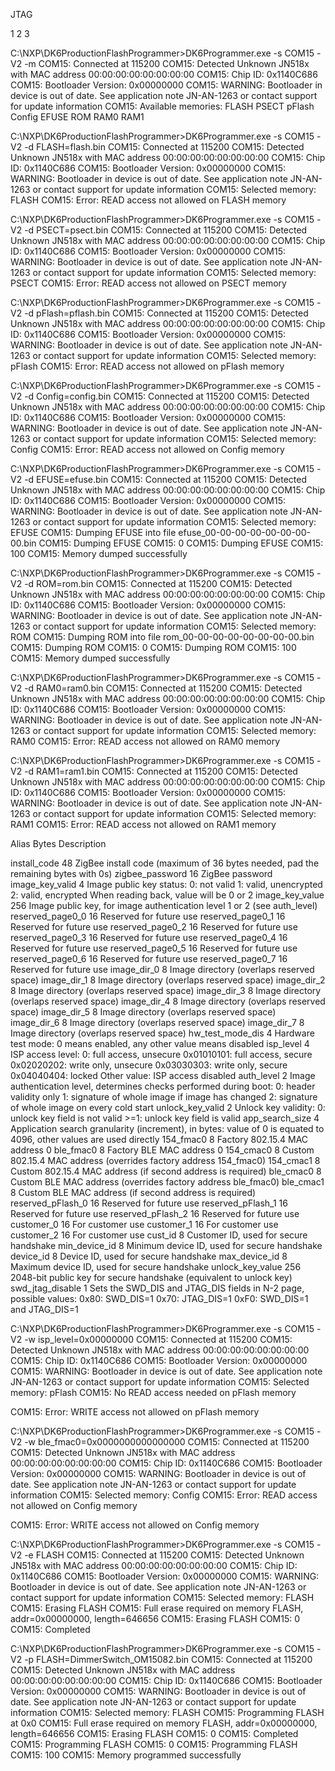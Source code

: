 JTAG

1
2
3



C:\NXP\DK6ProductionFlashProgrammer>DK6Programmer.exe -s COM15 -V2 -m
 COM15: Connected at 115200
 COM15: Detected Unknown JN518x with MAC address 00:00:00:00:00:00:00:00
 COM15: Chip ID: 0x1140C686
 COM15: Bootloader Version: 0x00000000
 COM15: WARNING: Bootloader in device is out of date. See application note JN-AN-1263 or contact support for update information
 COM15: Available memories: FLASH PSECT pFlash Config EFUSE ROM RAM0 RAM1

C:\NXP\DK6ProductionFlashProgrammer>DK6Programmer.exe -s COM15 -V2 -d FLASH=flash.bin
 COM15: Connected at 115200
 COM15: Detected Unknown JN518x with MAC address 00:00:00:00:00:00:00:00
 COM15: Chip ID: 0x1140C686
 COM15: Bootloader Version: 0x00000000
 COM15: WARNING: Bootloader in device is out of date. See application note JN-AN-1263 or contact support for update information
 COM15: Selected memory: FLASH
 COM15: Error: READ access not allowed on FLASH memory
 
 C:\NXP\DK6ProductionFlashProgrammer>DK6Programmer.exe -s COM15 -V2 -d PSECT=psect.bin
 COM15: Connected at 115200
 COM15: Detected Unknown JN518x with MAC address 00:00:00:00:00:00:00:00
 COM15: Chip ID: 0x1140C686
 COM15: Bootloader Version: 0x00000000
 COM15: WARNING: Bootloader in device is out of date. See application note JN-AN-1263 or contact support for update information
 COM15: Selected memory: PSECT
 COM15: Error: READ access not allowed on PSECT memory

C:\NXP\DK6ProductionFlashProgrammer>DK6Programmer.exe -s COM15 -V2 -d pFlash=pflash.bin
 COM15: Connected at 115200
 COM15: Detected Unknown JN518x with MAC address 00:00:00:00:00:00:00:00
 COM15: Chip ID: 0x1140C686
 COM15: Bootloader Version: 0x00000000
 COM15: WARNING: Bootloader in device is out of date. See application note JN-AN-1263 or contact support for update information
 COM15: Selected memory: pFlash
 COM15: Error: READ access not allowed on pFlash memory
 
C:\NXP\DK6ProductionFlashProgrammer>DK6Programmer.exe -s COM15 -V2 -d Config=config.bin
 COM15: Connected at 115200
 COM15: Detected Unknown JN518x with MAC address 00:00:00:00:00:00:00:00
 COM15: Chip ID: 0x1140C686
 COM15: Bootloader Version: 0x00000000
 COM15: WARNING: Bootloader in device is out of date. See application note JN-AN-1263 or contact support for update information
 COM15: Selected memory: Config
 COM15: Error: READ access not allowed on Config memory

C:\NXP\DK6ProductionFlashProgrammer>DK6Programmer.exe -s COM15 -V2 -d EFUSE=efuse.bin
 COM15: Connected at 115200
 COM15: Detected Unknown JN518x with MAC address 00:00:00:00:00:00:00:00
 COM15: Chip ID: 0x1140C686
 COM15: Bootloader Version: 0x00000000
 COM15: WARNING: Bootloader in device is out of date. See application note JN-AN-1263 or contact support for update information
 COM15: Selected memory: EFUSE
 COM15: Dumping EFUSE into file efuse_00-00-00-00-00-00-00-00.bin
 COM15: Dumping EFUSE
 COM15: 0
 COM15: Dumping EFUSE
 COM15: 100
 COM15: Memory dumped successfully
 
 C:\NXP\DK6ProductionFlashProgrammer>DK6Programmer.exe -s COM15 -V2 -d ROM=rom.bin
 COM15: Connected at 115200
 COM15: Detected Unknown JN518x with MAC address 00:00:00:00:00:00:00:00
 COM15: Chip ID: 0x1140C686
 COM15: Bootloader Version: 0x00000000
 COM15: WARNING: Bootloader in device is out of date. See application note JN-AN-1263 or contact support for update information
 COM15: Selected memory: ROM
 COM15: Dumping ROM into file rom_00-00-00-00-00-00-00-00.bin
 COM15: Dumping ROM
 COM15: 0
  COM15: Dumping ROM
 COM15: 100
 COM15: Memory dumped successfully
 
 C:\NXP\DK6ProductionFlashProgrammer>DK6Programmer.exe -s COM15 -V2 -d RAM0=ram0.bin
 COM15: Connected at 115200
 COM15: Detected Unknown JN518x with MAC address 00:00:00:00:00:00:00:00
 COM15: Chip ID: 0x1140C686
 COM15: Bootloader Version: 0x00000000
 COM15: WARNING: Bootloader in device is out of date. See application note JN-AN-1263 or contact support for update information
 COM15: Selected memory: RAM0
 COM15: Error: READ access not allowed on RAM0 memory


C:\NXP\DK6ProductionFlashProgrammer>DK6Programmer.exe -s COM15 -V2 -d RAM1=ram1.bin
 COM15: Connected at 115200
 COM15: Detected Unknown JN518x with MAC address 00:00:00:00:00:00:00:00
 COM15: Chip ID: 0x1140C686
 COM15: Bootloader Version: 0x00000000
 COM15: WARNING: Bootloader in device is out of date. See application note JN-AN-1263 or contact support for update information
 COM15: Selected memory: RAM1
 COM15: Error: READ access not allowed on RAM1 memory


  Alias           Bytes Description

  install_code       48 ZigBee install code (maximum of 36 bytes needed, pad
                        the remaining bytes with 0s)
  zigbee_password    16 ZigBee password
  image_key_valid     4 Image public key status:
                          0: not valid
                          1: valid, unencrypted
                          2: valid, encrypted
                        When reading back, value will be 0 or 2
  image_key_value   256 Image public key, for image authentication level 1 or
                        2 (see auth_level)
  reserved_page0_0   16 Reserved for future use
  reserved_page0_1   16 Reserved for future use
  reserved_page0_2   16 Reserved for future use
  reserved_page0_3   16 Reserved for future use
  reserved_page0_4   16 Reserved for future use
  reserved_page0_5   16 Reserved for future use
  reserved_page0_6   16 Reserved for future use
  reserved_page0_7   16 Reserved for future use
  image_dir_0         8 Image directory (overlaps reserved space)
  image_dir_1         8 Image directory (overlaps reserved space)
  image_dir_2         8 Image directory (overlaps reserved space)
  image_dir_3         8 Image directory (overlaps reserved space)
  image_dir_4         8 Image directory (overlaps reserved space)
  image_dir_5         8 Image directory (overlaps reserved space)
  image_dir_6         8 Image directory (overlaps reserved space)
  image_dir_7         8 Image directory (overlaps reserved space)
  hw_test_mode_dis    4 Hardware test mode: 0 means enabled, any other value
                        means disabled
  isp_level           4 ISP access level:
                          0:           full access, unsecure
                          0x01010101:  full access, secure
                          0x02020202:  write only, unsecure
                          0x03030303:  write only, secure
                          0x04040404:  locked
                          Other value: ISP access disabled
  auth_level          2 Image authentication level, determines checks
                        performed during boot:
                          0: header validity only
                          1: signature of whole image if image has changed
                          2: signature of whole image on every cold start
  unlock_key_valid    2 Unlock key validity:
                          0:   unlock key field is not valid
                          >=1: unlock key field is valid
  app_search_size     4 Application search granularity (increment), in bytes:
                        value of 0 is equated to 4096, other values are used
                        directly
  154_fmac0           8 Factory 802.15.4 MAC address 0
  ble_fmac0           8 Factory BLE MAC address 0
  154_cmac0           8 Custom 802.15.4 MAC address (overrides factory address
                        154_fmac0)
  154_cmac1           8 Custom 802.15.4 MAC address (if second address is
                        required)
  ble_cmac0           8 Custom BLE MAC address (overrides factory address
                        ble_fmac0)
  ble_cmac1           8 Custom BLE MAC address (if second address is required)
  reserved_pFlash_0  16 Reserved for future use
  reserved_pFlash_1  16 Reserved for future use
  reserved_pFlash_2  16 Reserved for future use
  customer_0         16 For customer use
  customer_1         16 For customer use
  customer_2         16 For customer use
  cust_id             8 Customer ID, used for secure handshake
  min_device_id       8 Minimum device ID, used for secure handshake
  device_id           8 Device ID, used for secure handshake
  max_device_id       8 Maximum device ID, used for secure handshake
  unlock_key_value  256 2048-bit public key for secure handshake (equivalent
                        to unlock key)
  swd_jtag_disable    1 Sets the SWD_DIS and JTAG_DIS fields in N-2 page,
                        possible values:
                          0x80: SWD_DIS=1
                          0x70: JTAG_DIS=1
                          0xF0: SWD_DIS=1 and JTAG_DIS=1
                          
                          
C:\NXP\DK6ProductionFlashProgrammer>DK6Programmer.exe -s COM15 -V2 -w isp_level=0x00000000
 COM15: Connected at 115200
 COM15: Detected Unknown JN518x with MAC address 00:00:00:00:00:00:00:00
 COM15: Chip ID: 0x1140C686
 COM15: Bootloader Version: 0x00000000
 COM15: WARNING: Bootloader in device is out of date. See application note JN-AN-1263 or contact support for update information
 COM15: Selected memory: pFlash
 COM15: No READ access needed on pFlash memory

 COM15: Error: WRITE access not allowed on pFlash memory
                          
C:\NXP\DK6ProductionFlashProgrammer>DK6Programmer.exe -s COM15 -V2 -w ble_fmac0=0x0000000000000000
 COM15: Connected at 115200
 COM15: Detected Unknown JN518x with MAC address 00:00:00:00:00:00:00:00
 COM15: Chip ID: 0x1140C686
 COM15: Bootloader Version: 0x00000000
 COM15: WARNING: Bootloader in device is out of date. See application note JN-AN-1263 or contact support for update information
 COM15: Selected memory: Config
 COM15: Error: READ access not allowed on Config memory

 COM15: Error: WRITE access not allowed on Config memory
 
 C:\NXP\DK6ProductionFlashProgrammer>DK6Programmer.exe -s COM15 -V2 -e FLASH
 COM15: Connected at 115200
 COM15: Detected Unknown JN518x with MAC address 00:00:00:00:00:00:00:00
 COM15: Chip ID: 0x1140C686
 COM15: Bootloader Version: 0x00000000
 COM15: WARNING: Bootloader in device is out of date. See application note JN-AN-1263 or contact support for update information
 COM15: Selected memory: FLASH
 COM15: Erasing FLASH
 COM15: Full erase required on memory FLASH, addr=0x00000000, length=646656
 COM15: Erasing FLASH
 COM15: 0
 COM15: Completed
 
 C:\NXP\DK6ProductionFlashProgrammer>DK6Programmer.exe -s COM15 -V2 -p FLASH=DimmerSwitch_OM15082.bin
 COM15: Connected at 115200
 COM15: Detected Unknown JN518x with MAC address 00:00:00:00:00:00:00:00
 COM15: Chip ID: 0x1140C686
 COM15: Bootloader Version: 0x00000000
 COM15: WARNING: Bootloader in device is out of date. See application note JN-AN-1263 or contact support for update information
 COM15: Selected memory: FLASH
 COM15: Programming FLASH at 0x0
 COM15: Full erase required on memory FLASH, addr=0x00000000, length=646656
 COM15: Erasing FLASH
 COM15: 0
 COM15: Completed
 COM15: Programming FLASH
 COM15: 0
  COM15: Programming FLASH
 COM15: 100
 COM15: Memory programmed successfully
